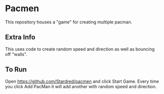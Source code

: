 # Pacmen

This repository houses a "game" for creating multiple pacman.

## Extra Info

This uses code to create random speed and direction as well as bouncing off "walls".

## To Run

Open https://github.com/Stardred/pacmen and click Start Game. Every time you click Add PacMan it will add another with random speed and direction.
